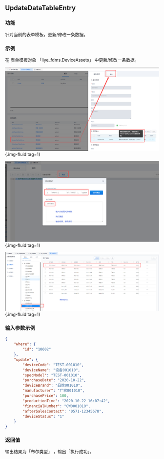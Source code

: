 ## **UpdateDataTableEntry**

### **功能**

针对当前的表单模板，更新/修改一条数据。

### **示例**

在 表单模板对象 「liye_fdms.DeviceAssets」 中更新/修改一条数据。

![UpdateDataTableEntry](../assets/img/UpdateDataTableEntry-service.png "UpdateDataTableEntry"){.img-fluid tag=1}

![UpdateDataTableEntry-debug](../assets/img/UpdateDataTableEntry-service-debug.png "UpdateDataTableEntry-debug"){.img-fluid tag=1}

![UpdateDataTableEntry-success](../assets/img/UpdateDataTableEntry-service-success.png "UpdateDataTableEntry-success"){.img-fluid tag=1}

### **输入参数示例**

```JSON
{
	"where": {
		"id": "10602"
	},
	"update": {
		"deviceCode": "TEST-001010",
		"deviceName": "设备001010",
		"specModel": "TEST-001010",
		"purchaseDate": "2020-10-22",
		"deviceBrand": "品牌001010",
		"manufacturer": "厂家001010",
		"purchasePrice": 100,
		"productionTime": "2020-10-22 16:07:42",
		"financialNumber": "CW0001010",
		"afterSalesContact": "0571-12345678",
		"deviceStatus": "1"
	}
}
```

### **返回值**

输出结果为「布尔类型」 ，输出「执行成功」。
